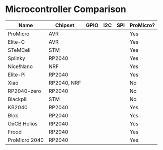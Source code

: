 # Microcontroller Comparison

| Name | Chipset | GPIO | I2C | SPI | ProMicro? |
| ---- | ------- | ---- | --- | --- | --------- |
| ProMicro | AVR |      |     |     | Yes       |
| Elite-C | AVR  |      |     |     | Yes       |
| STeMCell | STM |      |     |     | Yes       |
| Splinky | RP2040 |    |     |     | Yes       |
| Nice!Nano | NRF |     |     |     | Yes       |
| Elite-Pi | RP2040 |   |     |     | Yes       |
| Xiao     | RP2040, NRF ||   |     | No |
| RP2040-zero | RP2040 ||     |     | No | 
| Blackpill | STM |     |     |     | No |
| KB2040 | RP2040 |     |     |     | Yes |
| Blok | RP2040 |       |     |     | Yes |
| OxCB Helios | RP2040 ||     |     | Yes |
| Frood | RP2040 |      |     |     | Yes |
| ProMicro 2040 | RP2040 ||   |     | Yes |
